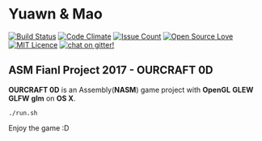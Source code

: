 
# Yuawn & Mao
[![Build Status](https://travis-ci.org/ssspeedgit00/ASM_Final_Project_2017.svg?branch=master)](https://travis-ci.org/ssspeedgit00/ASM_Final_Project_2017)
[![Code Climate](https://codeclimate.com/github/ssspeedgit00/ASM_Final_Project_2017/badges/gpa.svg)](https://codeclimate.com/github/ssspeedgit00/ASM_Final_Project_2017)
[![Issue Count](https://codeclimate.com/github/ssspeedgit00/ASM_Final_Project_2017/badges/issue_count.svg)](https://codeclimate.com/github/ssspeedgit00/ASM_Final_Project_2017)
[![Open Source Love](https://badges.frapsoft.com/os/v2/open-source.svg?v=103)](https://github.com/ellerbrock/open-source-badges/)
[![MIT Licence](https://badges.frapsoft.com/os/mit/mit.svg?v=103)](https://opensource.org/licenses/mit-license.php)
[![chat on gitter!](https://badges.gitter.im/huei90/Interesting-Things-on-GitHub.svg)](https://gitter.im/ASM_Project_2017/Lobby?utm_source=share-link&utm_medium=link&utm_campaign=share-link)
## ASM Fianl Project 2017 - OURCRAFT 0D
**OURCRAFT 0D** is an Assembly(**NASM**) game project with **OpenGL** **GLEW** **GLFW** **glm** on **OS X**.
```
./run.sh
```
Enjoy the game :D





